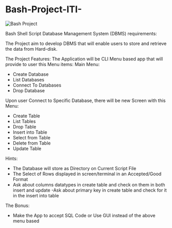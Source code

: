 # Bash-Project-ITI-
![Bash Project](https://user-images.githubusercontent.com/93389016/150016159-8a0fedfd-3f18-4a32-87cd-3e5588cdedda.jpg)  

Bash Shell Script Database Management System (DBMS) requirements:  

The Project aim to develop DBMS that will enable users to store and retrieve the data from Hard-disk.

The Project Features:
The Application will be CLI Menu based app that will provide to user this Menu items:
Main Menu:
- Create Database
- List Databases
- Connect To Databases
- Drop Database

Upon user Connect to Specific Database, there will be new Screen with this Menu:
- Create Table 
- List Tables
- Drop Table
- Insert into Table
- Select from Table
- Delete from Table
- Update Table

Hints:
- The Database will store as Directory on Current Script File
- The Select of Rows displayed in screen/terminal in an Accepted/Good Format
- Ask about columns datatypes in create table and check on them in both insert and update
-Ask about primary key in create table and check for it in the insert into table

The Bonus:
- Make the App to accept SQL Code or Use GUI instead of the above menu based 
